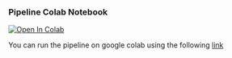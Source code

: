 

### Pipeline Colab Notebook
[![Open In Colab](https://colab.research.google.com/assets/colab-badge.svg)](https://colab.research.google.com/github/kk-digital/image-tagging-tools/blob/main/notebook-reverse-clip/clip_interrogator.ipynb)


You can run the pipeline on google colab using the following [link](https://colab.research.google.com/github/kk-digital/image-tagging-tools/blob/main/notebook-reverse-clip/clip_interrogator.ipynb)
